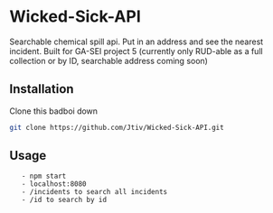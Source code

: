 # Wicked-Sick-API
Searchable chemical spill api. Put in an address and see the nearest incident. Built for GA-SEI project 5
(currently only RUD-able as a full collection or by ID, searchable address coming soon)

## Installation

Clone this badboi down

```bash
git clone https://github.com/Jtiv/Wicked-Sick-API.git
```

## Usage

```
   - npm start
   - localhost:8080
   - /incidents to search all incidents
   - /id to search by id
```


